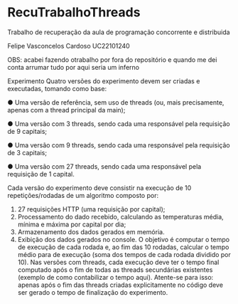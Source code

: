 # RecuTrabalhoThreads
Trabalho de recuperação da aula de programação concorrente e distribuida

Felipe Vasconcelos Cardoso UC22101240

OBS: acabei fazendo otrabalho por fora do repositório e quando me dei conta arrumar tudo por aqui seria um inferno

Experimento
Quatro versões do experimento devem ser criadas e executadas, tomando como base:

● Uma versão de referência, sem uso de threads (ou, mais precisamente, apenas com a thread principal
da main);

● Uma versão com 3 threads, sendo cada uma responsável pela requisição de 9 capitais;

● Uma versão com 9 threads, sendo cada uma responsável pela requisição de 3 capitais;

● Uma versão com 27 threads, sendo cada uma responsável pela requisição de 1 capital.

Cada versão do experimento deve consistir na execução de 10 repetições/rodadas de um algoritmo composto
por:
1. 27 requisições HTTP (uma requisição por capital);
2. Processamento do dado recebido, calculando as temperaturas média, mínima e máxima por capital
por dia;
3. Armazenamento dos dados gerados em memória.
4. Exibição dos dados gerados no console.
O objetivo é computar o tempo de execução de cada rodada e, ao fim das 10 rodadas, calcular o tempo
médio para de execução (soma dos tempos de cada rodada dividido por 10).
Nas versões com threads, cada execução deve ter o tempo final computado após o fim de todas as threads
secundárias existentes (exemplo de como contabilizar o tempo aqui). Atente-se para isso: apenas após o
fim das threads criadas explicitamente no código deve ser gerado o tempo de finalização do
experimento.
